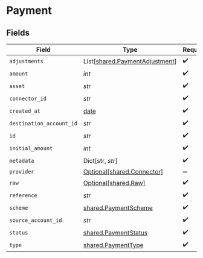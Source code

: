 # Payment


## Fields

| Field                                                                      | Type                                                                       | Required                                                                   | Description                                                                | Example                                                                    |
| -------------------------------------------------------------------------- | -------------------------------------------------------------------------- | -------------------------------------------------------------------------- | -------------------------------------------------------------------------- | -------------------------------------------------------------------------- |
| `adjustments`                                                              | List[[shared.PaymentAdjustment](../../models/shared/paymentadjustment.md)] | :heavy_check_mark:                                                         | N/A                                                                        |                                                                            |
| `amount`                                                                   | *int*                                                                      | :heavy_check_mark:                                                         | N/A                                                                        | 100                                                                        |
| `asset`                                                                    | *str*                                                                      | :heavy_check_mark:                                                         | N/A                                                                        | USD                                                                        |
| `connector_id`                                                             | *str*                                                                      | :heavy_check_mark:                                                         | N/A                                                                        |                                                                            |
| `created_at`                                                               | [date](https://docs.python.org/3/library/datetime.html#date-objects)       | :heavy_check_mark:                                                         | N/A                                                                        |                                                                            |
| `destination_account_id`                                                   | *str*                                                                      | :heavy_check_mark:                                                         | N/A                                                                        |                                                                            |
| `id`                                                                       | *str*                                                                      | :heavy_check_mark:                                                         | N/A                                                                        | XXX                                                                        |
| `initial_amount`                                                           | *int*                                                                      | :heavy_check_mark:                                                         | N/A                                                                        | 100                                                                        |
| `metadata`                                                                 | Dict[str, *str*]                                                           | :heavy_check_mark:                                                         | N/A                                                                        |                                                                            |
| `provider`                                                                 | [Optional[shared.Connector]](../../models/shared/connector.md)             | :heavy_minus_sign:                                                         | N/A                                                                        |                                                                            |
| `raw`                                                                      | [Optional[shared.Raw]](../../models/shared/raw.md)                         | :heavy_check_mark:                                                         | N/A                                                                        |                                                                            |
| `reference`                                                                | *str*                                                                      | :heavy_check_mark:                                                         | N/A                                                                        |                                                                            |
| `scheme`                                                                   | [shared.PaymentScheme](../../models/shared/paymentscheme.md)               | :heavy_check_mark:                                                         | N/A                                                                        |                                                                            |
| `source_account_id`                                                        | *str*                                                                      | :heavy_check_mark:                                                         | N/A                                                                        |                                                                            |
| `status`                                                                   | [shared.PaymentStatus](../../models/shared/paymentstatus.md)               | :heavy_check_mark:                                                         | N/A                                                                        |                                                                            |
| `type`                                                                     | [shared.PaymentType](../../models/shared/paymenttype.md)                   | :heavy_check_mark:                                                         | N/A                                                                        |                                                                            |